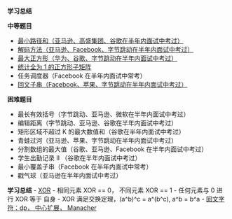 **学习总结**

**中等题目**
- [最小路径和（亚马逊、高盛集团、谷歌在半年内面试中考过）](minPathSum.py)
- [解码方法（亚马逊、Facebook、字节跳动在半年内面试中考过）](numDecodings.py)
- [最大正方形（华为、谷歌、字节跳动在半年内面试中考过）](maximalSquare.py)
- [统计全为 1 的正方形子矩阵](countSquares.py)  
- 任务调度器（Facebook 在半年内面试中常考）
- [回文子串（Facebook、苹果、字节跳动在半年内面试中考过）](countSubstrings)

**困难题目**
- 最长有效括号（字节跳动、亚马逊、微软在半年内面试中考过）
- 编辑距离（字节跳动、亚马逊、谷歌在半年内面试中考过）
- 矩形区域不超过 K 的最大数值和（谷歌在半年内面试中考过）
- 青蛙过河（亚马逊、苹果、字节跳动在半年内面试中考过）
- 分割数组的最大值（谷歌、亚马逊、Facebook 在半年内面试中考过）
- 学生出勤记录 II （谷歌在半年内面试中考过）
- 最小覆盖子串（Facebook 在半年内面试中常考）
- 戳气球（亚马逊在半年内面试中考过）

**学习总结**
    - [XOR](find_missing_number.py)
        - 相同元素 XOR == 0， 不同元素 XOR == 1
        - 任何元素与 0 进行 XOR 等于 自身
        - XOR 满足交换定理，(a^b)^c = a^(b^c),   a^b = b^a
    - [回文字符：dp， 中心扩展， Manacher](countSubstrings)
